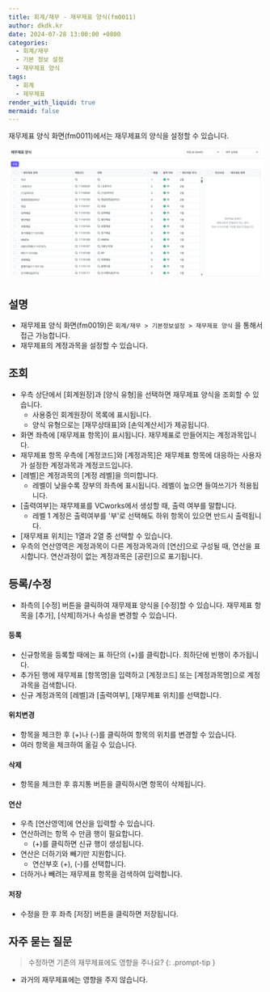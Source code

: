 ```yaml
---
title: 회계/재무 - 재무제표 양식(fm0011)
author: dkdk.kr
date: 2024-07-28 13:00:00 +0800
categories:
  - 회계/재무
  - 기본 정보 설정
  - 재무제표 양식
tags:
  - 회계
  - 제무제표
render_with_liquid: true
mermaid: false
---
```

재무제표 양식 화면(fm0011)에서는 재무제표의 양식을 설정할 수 있습니다. 

![](assets/img/Pasted%20image%2020250417171730.png)
## 설명

- 재무제표 양식 화면(fm0019)은 `회계/재무 > 기본정보설정 > 재무제표 양식` 을 통해서 접근 가능합니다.
- 재무제표의 계정과목을 설정할 수 있습니다. 

## 조회
- 우측 상단에서 [회계원장]과 [양식 유형]을 선택하면 재무제표 양식을 조회할 수 있습니다.
	- 사용중인 회계원장이 목록에 표시됩니다.
	- 양식 유형으로는 [재무상태표]와 [손익계산서]가 제공됩니다. 
- 화면 좌측에 [재무제표 항목]이 표시됩니다. 재무제표로 만들어지는 계정과목입니다.
- 재무제표 항목 우측에 [계정코드]와 [계정과목]은 재무제표 항목에 대응하는 사용자가 설정한 계정과목과 계정코드입니다. 
- [레벨]은 계정과목의 [계정 레벨]을 의미합니다. 
	- 레벨이 낮을수록 장부의 좌측에 표시됩니다. 레벨이 높으면 들여쓰기가 적용됩니다. 
- [출력여부]는 재무제표를 VCworks에서 생성할 때, 출력 여부를 말합니다. 
	- 레벨 1 계정은 출력여부를 '부'로 선택해도 하위 항목이 있으면 반드시 출력됩니다. 
- [재무제표 위치]는 1열과 2열 중 선택할 수 있습니다.
- 우측의 연산영역은 계정과목이 다른 계정과목과의 [연산]으로 구성될 때, 연산을 표시합니다. 연산과정이 없는 계정과목은 [공란]으로 표기됩니다. 
## 등록/수정
- 좌측의 [수정] 버튼을 클릭하여 재무제표 양식을 [수정]할 수 있습니다.  재무제표 항목을 [추가], [삭제]하거나 속성을 변경할 수 있습니다. 
#### 등록
- 신규항목을 등록할 때에는 표 하단의 (+)를 클릭합니다. 최하단에 빈행이 추가됩니다.
- 추가된 행에 재무제표 [항목명]을 입력하고 [계정코드] 또는 [계정과목명]으로 계정과목을 검색합니다.
- 신규 계정과목의 [레벨]과 [출력여부], [재무제표 위치]를 선택합니다. 
#### 위치변경
- 항목을 체크한 후 (+)나 (-)를 클릭하여 항목의 위치를 변경할 수 있습니다.  
- 여러 항목을 체크하여 옮길 수 있습니다. 
#### 삭제
- 항목을 체크한 후 휴지통 버튼을 클릭하시면 항목이 삭제됩니다.
#### 연산
- 우측 [연산영역]에 연산을 입력할 수 있습니다. 
- 연산하려는 항목 수 만큼 행이 필요합니다. 
	- (+)를 클릭하면 신규 행이 생성됩니다.
- 연산은 더하기와 빼기만 지원합니다. 
	- 연산부호 (+), (-)를 선택합니다. 
- 더하거나 빼려는 재무제표 항목을 검색하여 입력합니다. 
#### 저장
- 수정을 한 후 좌측 [저장] 버튼을 클릭하면 저장됩니다. 

## 자주 묻는 질문

> 수정하면 기존의 재무제표에도 영향을 주나요?
{: .prompt-tip }

- 과거의 재무제표에는 영향을 주지 않습니다. 
